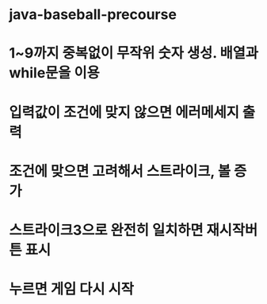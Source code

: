 # java-baseball-precourse

# 1~9까지 중복없이 무작위 숫자 생성. 배열과 while문을 이용

# 입력값이 조건에 맞지 않으면 에러메세지 출력

# 조건에 맞으면 고려해서 스트라이크, 볼 증가

# 스트라이크3으로 완전히 일치하면 재시작버튼 표시

# 누르면 게임 다시 시작